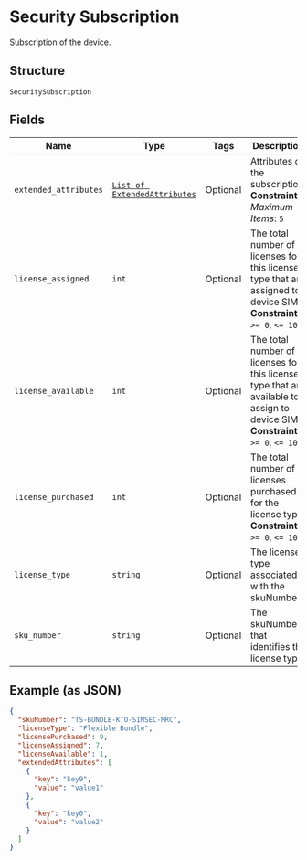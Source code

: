 
# Security Subscription

Subscription of the device.

## Structure

`SecuritySubscription`

## Fields

| Name | Type | Tags | Description |
|  --- | --- | --- | --- |
| `extended_attributes` | [`List of ExtendedAttributes`](../../doc/models/extended-attributes.md) | Optional | Attributes of the subscription.<br>**Constraints**: *Maximum Items*: `5` |
| `license_assigned` | `int` | Optional | The total number of licenses for this license type that are assigned to device SIMs.<br>**Constraints**: `>= 0`, `<= 10` |
| `license_available` | `int` | Optional | The total number of licenses for this license type that are available to assign to device SIMs.<br>**Constraints**: `>= 0`, `<= 10` |
| `license_purchased` | `int` | Optional | The total number of licenses purchased for the license type.<br>**Constraints**: `>= 0`, `<= 10` |
| `license_type` | `string` | Optional | The license type associated with the skuNumber. |
| `sku_number` | `string` | Optional | The skuNumber that identifies the license type. |

## Example (as JSON)

```json
{
  "skuNumber": "TS-BUNDLE-KTO-SIMSEC-MRC",
  "licenseType": "Flexible Bundle",
  "licensePurchased": 9,
  "licenseAssigned": 7,
  "licenseAvailable": 1,
  "extendedAttributes": [
    {
      "key": "key9",
      "value": "value1"
    },
    {
      "key": "key0",
      "value": "value2"
    }
  ]
}
```

